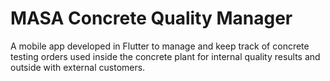 # MASA Concrete Quality Manager

A mobile app developed in Flutter to manage and keep track of concrete testing orders used inside the concrete plant for internal quality results and outside with external customers. 

